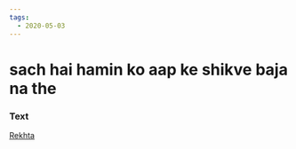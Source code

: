 ```yaml
---
tags:
  - 2020-05-03
---
```

# sach hai hamin ko aap ke shikve baja na the 

### Text
[Rekhta](https://rekhta.org/nazms/vaasokht-sach-hai-hamiin-ko-aap-ke-shikve-bajaa-na-the-faiz-ahmad-faiz-nazms?lang=ur)

